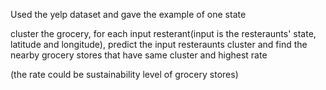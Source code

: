 Used the yelp dataset and gave the example of one state

cluster the grocery, for each input resterant(input is the resteraunts' state, latitude and longitude), predict the input resteraunts cluster and find the nearby grocery stores that have same cluster and highest rate

(the rate could be sustainability level of grocery stores)
